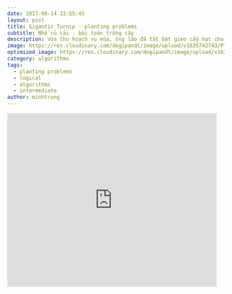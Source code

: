 ```yaml
---
date: 2017-08-14 22:55:45
layout: post
title: Gigantic Turnip - planting problems
subtitle: Nhổ củ cải - bài toán trồng cây
description: Vừa thu hoạch vụ mùa, ông lão đã tất bật gieo cấy hạt cho vụ mùa sau. Hãy giúp ông lão tìm ra các cách trồng cây tối ưu nhé!
image: https://res.cloudinary.com/dogipandt/image/upload/v1635742743/Planting-problems_ssyuu8.png
optimized_image: https://res.cloudinary.com/dogipandt/image/upload/v1635742743/Planting-problems_ssyuu8.png
category: algorithms
tags:
  - planting problems
  - logical
  - algorithms
  - intermediate
author: minhtrung
---
```


<iframe src="https://scratch.mit.edu/projects/566509821/embed" allowtransparency="true" width="485" height="402" frameborder="0" scrolling="no" allowfullscreen></iframe>










